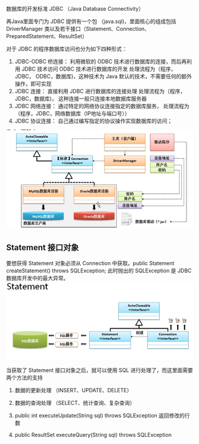 数据库的开发标准 JDBC （Java Database Connectivity）

再Java里面专门为 JDBC 提供有一个包 （java.sql)，里面核心的组成包括 DriverManager 类以及若干接口（Statement、Connection、PreparedStatement、ResultSet）

对于 JDBC 的程序数据库访问也分为如下四种形式： 
1. JDBC-ODBC 桥连接：  利用微软的 ODBC 技术进行数据库的连接，而后再利用 JDBC 技术访问 ODBC 技术进行数据库的开发 处理流程为（程序，JDBC， ODBC，数据库)，这种技术为 Java 默认的技术，不需要任何的额外操作，即可实现
2. JDBC 连接：   直接利用 JDBC 进行数据库的连接处理  处理流程为（程序，JDBC，数据库)， 这种连接一般只连接本地数据库服务器
3. JDBC 网络连接： 通过特定的网络协议连接指定的数据库服务， 处理流程为（程序，JDBC，网络数据库（IP地址与端口号））
4. JDBC 协议连接： 自己通过编写指定的协议操作实现数据库的访问；

![](assets/数据库连接.png)


## Statement 接口对象
要想获得 Statement 对象必须从 Connection 中获取。public Statement createStatement() throws SQLException;   此时抛出的 SQLException 是 JDBC 数据库开发中的最大异常。
![](assets/Statement.png)

当获取了 Statement 接口对象之后，就可以使用 SQL 进行处理了，而这里面需要两个方法的支持
1. 数据的更新处理 （INSERT、UPDATE、DELETE）
2. 数据的查询处理 （SELECT、统计查询、复杂查询）

1. public int executeUpdate(String sql) throws SQLException  返回修改的行数
2. public ResultSet executeQuery(String sql) throws SQLException


